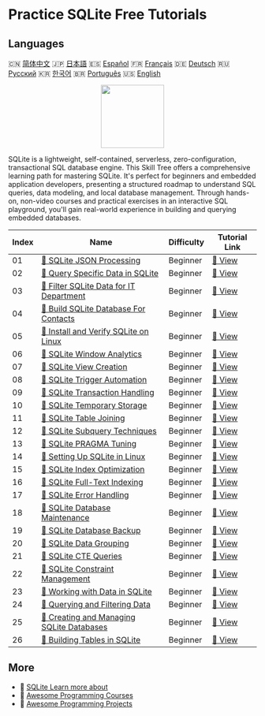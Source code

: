# Practice SQLite Free Tutorials

## Languages

🇨🇳 [简体中文](README_zh.md) 🇯🇵 [日本語](README_ja.md) 🇪🇸 [Español](README_es.md) 🇫🇷 [Français](README_fr.md) 🇩🇪 [Deutsch](README_de.md) 🇷🇺 [Русский](README_ru.md) 🇰🇷 [한국어](README_ko.md) 🇧🇷 [Português](README_pt.md) 🇺🇸 [English](README.md) 

<div align="center">
<img width="128px" src="https://file.labex.io/path/yNOqpRQSmPL4.png">
</div>

SQLite is a lightweight, self-contained, serverless, zero-configuration, transactional SQL database engine. This Skill Tree offers a comprehensive learning path for mastering SQLite. It's perfect for beginners and embedded application developers, presenting a structured roadmap to understand SQL queries, data modeling, and local database management. Through hands-on, non-video courses and practical exercises in an interactive SQL playground, you'll gain real-world experience in building and querying embedded databases.

|   Index | Name                                                                                                                         | Difficulty   | Tutorial Link                                                                              |
|---------|------------------------------------------------------------------------------------------------------------------------------|--------------|--------------------------------------------------------------------------------------------|
|      01 | [📖 SQLite JSON Processing](https://labex.io/tutorials/sqlite-sqlite-json-processing-552553)                                 | Beginner     | [🔗 View](https://labex.io/tutorials/sqlite-sqlite-json-processing-552553)                 |
|      02 | [📖 Query Specific Data in SQLite](https://labex.io/tutorials/sqlite-query-specific-data-in-sqlite-552586)                   | Beginner     | [🔗 View](https://labex.io/tutorials/sqlite-query-specific-data-in-sqlite-552586)          |
|      03 | [📖 Filter SQLite Data for IT Department](https://labex.io/tutorials/sqlite-filter-sqlite-data-for-it-department-552585)     | Beginner     | [🔗 View](https://labex.io/tutorials/sqlite-filter-sqlite-data-for-it-department-552585)   |
|      04 | [📖 Build SQLite Database For Contacts](https://labex.io/tutorials/sqlite-build-sqlite-database-for-contacts-552582)         | Beginner     | [🔗 View](https://labex.io/tutorials/sqlite-build-sqlite-database-for-contacts-552582)     |
|      05 | [📖 Install and Verify SQLite on Linux](https://labex.io/tutorials/sqlite-install-and-verify-sqlite-on-linux-552579)         | Beginner     | [🔗 View](https://labex.io/tutorials/sqlite-install-and-verify-sqlite-on-linux-552579)     |
|      06 | [📖 SQLite Window Analytics](https://labex.io/tutorials/sqlite-sqlite-window-analytics-552561)                               | Beginner     | [🔗 View](https://labex.io/tutorials/sqlite-sqlite-window-analytics-552561)                |
|      07 | [📖 SQLite View Creation](https://labex.io/tutorials/sqlite-sqlite-view-creation-552560)                                     | Beginner     | [🔗 View](https://labex.io/tutorials/sqlite-sqlite-view-creation-552560)                   |
|      08 | [📖 SQLite Trigger Automation](https://labex.io/tutorials/sqlite-sqlite-trigger-automation-552559)                           | Beginner     | [🔗 View](https://labex.io/tutorials/sqlite-sqlite-trigger-automation-552559)              |
|      09 | [📖 SQLite Transaction Handling](https://labex.io/tutorials/sqlite-sqlite-transaction-handling-552558)                       | Beginner     | [🔗 View](https://labex.io/tutorials/sqlite-sqlite-transaction-handling-552558)            |
|      10 | [📖 SQLite Temporary Storage](https://labex.io/tutorials/sqlite-sqlite-temporary-storage-552557)                             | Beginner     | [🔗 View](https://labex.io/tutorials/sqlite-sqlite-temporary-storage-552557)               |
|      11 | [📖 SQLite Table Joining](https://labex.io/tutorials/sqlite-sqlite-table-joining-552556)                                     | Beginner     | [🔗 View](https://labex.io/tutorials/sqlite-sqlite-table-joining-552556)                   |
|      12 | [📖 SQLite Subquery Techniques](https://labex.io/tutorials/sqlite-sqlite-subquery-techniques-552555)                         | Beginner     | [🔗 View](https://labex.io/tutorials/sqlite-sqlite-subquery-techniques-552555)             |
|      13 | [📖 SQLite PRAGMA Tuning](https://labex.io/tutorials/sqlite-sqlite-pragma-tuning-552554)                                     | Beginner     | [🔗 View](https://labex.io/tutorials/sqlite-sqlite-pragma-tuning-552554)                   |
|      14 | [📖 Setting Up SQLite in Linux](https://labex.io/tutorials/sqlite-setting-up-sqlite-in-linux-552335)                         | Beginner     | [🔗 View](https://labex.io/tutorials/sqlite-setting-up-sqlite-in-linux-552335)             |
|      15 | [📖 SQLite Index Optimization](https://labex.io/tutorials/sqlite-sqlite-index-optimization-552552)                           | Beginner     | [🔗 View](https://labex.io/tutorials/sqlite-sqlite-index-optimization-552552)              |
|      16 | [📖 SQLite Full-Text Indexing](https://labex.io/tutorials/sqlite-sqlite-full-text-indexing-552551)                           | Beginner     | [🔗 View](https://labex.io/tutorials/sqlite-sqlite-full-text-indexing-552551)              |
|      17 | [📖 SQLite Error Handling](https://labex.io/tutorials/sqlite-sqlite-error-handling-552550)                                   | Beginner     | [🔗 View](https://labex.io/tutorials/sqlite-sqlite-error-handling-552550)                  |
|      18 | [📖 SQLite Database Maintenance](https://labex.io/tutorials/sqlite-sqlite-database-maintenance-552549)                       | Beginner     | [🔗 View](https://labex.io/tutorials/sqlite-sqlite-database-maintenance-552549)            |
|      19 | [📖 SQLite Database Backup](https://labex.io/tutorials/sqlite-sqlite-database-backup-552548)                                 | Beginner     | [🔗 View](https://labex.io/tutorials/sqlite-sqlite-database-backup-552548)                 |
|      20 | [📖 SQLite Data Grouping](https://labex.io/tutorials/sqlite-sqlite-data-grouping-552547)                                     | Beginner     | [🔗 View](https://labex.io/tutorials/sqlite-sqlite-data-grouping-552547)                   |
|      21 | [📖 SQLite CTE Queries](https://labex.io/tutorials/sqlite-sqlite-cte-queries-552546)                                         | Beginner     | [🔗 View](https://labex.io/tutorials/sqlite-sqlite-cte-queries-552546)                     |
|      22 | [📖 SQLite Constraint Management](https://labex.io/tutorials/sqlite-sqlite-constraint-management-552545)                     | Beginner     | [🔗 View](https://labex.io/tutorials/sqlite-sqlite-constraint-management-552545)           |
|      23 | [📖 Working with Data in SQLite](https://labex.io/tutorials/sqlite-working-with-data-in-sqlite-552340)                       | Beginner     | [🔗 View](https://labex.io/tutorials/sqlite-working-with-data-in-sqlite-552340)            |
|      24 | [📖 Querying and Filtering Data](https://labex.io/tutorials/sqlite-querying-and-filtering-data-552338)                       | Beginner     | [🔗 View](https://labex.io/tutorials/sqlite-querying-and-filtering-data-552338)            |
|      25 | [📖 Creating and Managing SQLite Databases](https://labex.io/tutorials/sqlite-creating-and-managing-sqlite-databases-552337) | Beginner     | [🔗 View](https://labex.io/tutorials/sqlite-creating-and-managing-sqlite-databases-552337) |
|      26 | [📖 Building Tables in SQLite](https://labex.io/tutorials/sqlite-building-tables-in-sqlite-552336)                           | Beginner     | [🔗 View](https://labex.io/tutorials/sqlite-building-tables-in-sqlite-552336)              |

## More

- 🔗 [SQLite Learn more about](https://labex.io/skilltrees/sqlite)
- 🔗 [Awesome Programming Courses](https://github.com/labex-labs/awesome-programming-courses)
- 🔗 [Awesome Programming Projects](https://github.com/labex-labs/awesome-programming-projects)

